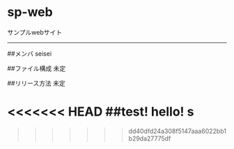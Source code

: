 # sp-web
サンプルwebサイト

---

##メンバ
seisei

##ファイル構成
未定

##リリース方法
未定

<<<<<<< HEAD
##test!
hello!
s
=======

>>>>>>> dd40dfd24a308f5147aaa6022bb1b29da27775df
